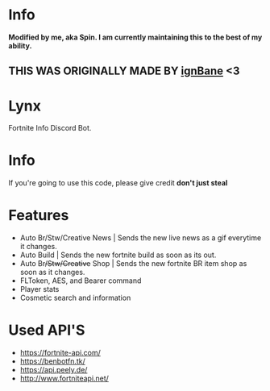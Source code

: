 # Info
**Modified by me, aka Spin. I am currently maintaining this to the best of my ability.**
## __**THIS WAS ORIGINALLY MADE BY [ignBane](https://github.com/ignBane)**__ <3

# Lynx
Fortnite Info Discord Bot.

# Info
If you're going to use this code, please give credit **don't just steal**

# Features
- Auto Br/Stw/Creative News | Sends the new live news as a gif everytime it changes.
- Auto Build | Sends the new fortnite build as soon as its out.
- Auto Br~~/Stw/Creative~~ Shop | Sends the new fortnite BR item shop as soon as it changes.
- FLToken, AES, and Bearer command
- Player stats
- Cosmetic search and information

# Used API'S

- https://fortnite-api.com/
- https://benbotfn.tk/
- https://api.peely.de/
- http://www.fortniteapi.net/
